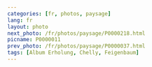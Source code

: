 ```yaml
---
categories: [fr, photos, paysage]
lang: fr
layout: photo
next_photo: /fr/photos/paysage/P0000218.html
picname: P0000011
prev_photo: /fr/photos/paysage/P0000037.html
tags: [Album Erholung, Chelly, Feigenbaum]
---
```

